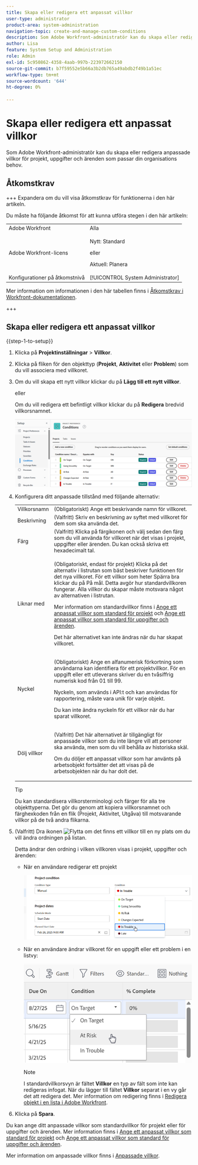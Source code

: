 ```yaml
---
title: Skapa eller redigera ett anpassat villkor
user-type: administrator
product-area: system-administration
navigation-topic: create-and-manage-custom-conditions
description: Som Adobe Workfront-administratör kan du skapa eller redigera anpassade villkor för projekt, uppgifter och ärenden som passar din organisations behov.
author: Lisa
feature: System Setup and Administration
role: Admin
exl-id: 5c950862-4358-4aab-997b-223972662150
source-git-commit: b7f59552e5b66a3b2db765a49abdb2f49b1a51ec
workflow-type: tm+mt
source-wordcount: '644'
ht-degree: 0%

---
```


# Skapa eller redigera ett anpassat villkor

Som Adobe Workfront-administratör kan du skapa eller redigera anpassade villkor för projekt, uppgifter och ärenden som passar din organisations behov.

## Åtkomstkrav

+++ Expandera om du vill visa åtkomstkrav för funktionerna i den här artikeln.

Du måste ha följande åtkomst för att kunna utföra stegen i den här artikeln:

<table style="table-layout:auto"> 
 <col> 
 <col> 
 <tbody> 
  <tr> 
   <td role="rowheader">Adobe Workfront</td> 
   <td>Alla</td> 
  </tr> 
  <tr> 
  <tr> 
   <td role="rowheader">Adobe Workfront-licens</td> 
   <td><p>Nytt: Standard</p>
       <p>eller</p>
       <p>Aktuell: Planera</p></td>
  </tr> 
  </tr> 
  <tr> 
   <td role="rowheader">Konfigurationer på åtkomstnivå</td> 
   <td>[!UICONTROL System Administrator]</td>
  </tr> 
 </tbody> 
</table>

Mer information om informationen i den här tabellen finns i [Åtkomstkrav i Workfront-dokumentationen](/help/quicksilver/administration-and-setup/add-users/access-levels-and-object-permissions/access-level-requirements-in-documentation.md).

+++

## Skapa eller redigera ett anpassat villkor

{{step-1-to-setup}}

1. Klicka på **Projektinställningar** > **Villkor**.

1. Klicka på fliken för den objekttyp (**Projekt**, **Aktivitet** eller **Problem**) som du vill associera med villkoret.

1. Om du vill skapa ett nytt villkor klickar du på **Lägg till ett nytt villkor**.

   eller

   Om du vill redigera ett befintligt villkor klickar du på **Redigera** bredvid villkorsnamnet.

   ![Redigera anpassat villkor](assets/custom-conditions-0825.png)

1. Konfigurera ditt anpassade tillstånd med följande alternativ:

   <table style="table-layout:auto"> 
    <col> 
    <col> 
    <tbody> 
     <tr> 
      <td>Villkorsnamn</td> 
      <td>(Obligatoriskt) Ange ett beskrivande namn för villkoret.</td> 
     </tr> 
     <tr> 
      <td>Beskrivning</td> 
      <td>(Valfritt) Skriv en beskrivning av syftet med villkoret för dem som ska använda det.</td> 
     </tr> 
     <tr> 
      <td>Färg</td> 
      <td>(Valfritt) Klicka på färgikonen och välj sedan den färg som du vill använda för villkoret när det visas i projekt, uppgifter eller ärenden. Du kan också skriva ett hexadecimalt tal.</td> 
     </tr> 
     <tr> 
      <td>Liknar med </td> 
      <td><p>(Obligatoriskt, endast för projekt) Klicka på det alternativ i listrutan som bäst beskriver funktionen för det nya villkoret. För ett villkor som heter Spärra bra klickar du på På mål. Detta avgör hur standardvillkoren fungerar. Alla villkor du skapar måste motsvara något av alternativen i listrutan.</p>
      <p>Mer information om standardvillkor finns i <a href="../../../administration-and-setup/customize-workfront/create-manage-custom-conditions/set-custom-condition-default-projects.md" class="MCXref xref">Ange ett anpassat villkor som standard för projekt</a> och <a href="../../../administration-and-setup/customize-workfront/create-manage-custom-conditions/set-custom-condition-default-tasks-issues.md" class="MCXref xref">Ange ett anpassat villkor som standard för uppgifter och ärenden</a>.</p>
      <p>Det här alternativet kan inte ändras när du har skapat villkoret.</p></td> 
     </tr> 
     <tr> 
      <td>Nyckel</td> 
      <td><p>(Obligatoriskt) Ange en alfanumerisk förkortning som användarna kan identifiera för ett projektvillkor. För en uppgift eller ett utleverans skriver du en tvåsiffrig numerisk kod från 01 till 99. </p>
      <p>Nyckeln, som används i API:t och kan användas för rapportering, måste vara unik för varje objekt.</p>
      <p>Du kan inte ändra nyckeln för ett villkor när du har sparat villkoret. </p></td> 
     </tr> 
     <tr> 
      <td>Dölj villkor</td> 
      <td><p>(Valfritt) Det här alternativet är tillgängligt för anpassade villkor som du inte längre vill att personer ska använda, men som du vill behålla av historiska skäl. </p>
      <p>Om du döljer ett anpassat villkor som har använts på arbetsobjekt fortsätter det att visas på de arbetsobjekten när du har dolt det. </p></td> 
     </tr> 
    </tbody> 
   </table>

   >[!TIP]
   >
   >Du kan standardisera villkorsterminologi och färger för alla tre objekttyperna. Det gör du genom att kopiera villkorsnamnet och färghexkoden från en flik (Projekt, Aktivitet, Utgåva) till motsvarande villkor på de två andra flikarna.

1. (Valfritt) Dra ikonen ![Flytta](assets/move-icon---dots.png) om det finns ett villkor till en ny plats om du vill ändra ordningen på listan.

   Detta ändrar den ordning i vilken villkoren visas i projekt, uppgifter och ärenden:

   * När en användare redigerar ett projekt

     ![Ändra villkor vid redigering av projekt](assets/change-condition-edit-project-0825.png)

   * När en användare ändrar villkoret för en uppgift eller ett problem i en listvy:

     ![Ändra villkor i listan](assets/change-conditions-list-dropdown-0925.png)

     >[!NOTE]
     >
     >I standardvillkorsvyn är fältet **Villkor** en typ av fält som inte kan redigeras infogat. När du lägger till fältet **Villkor** separat i en vy går det att redigera det. Mer information om redigering finns i [Redigera objekt i en lista i Adobe Workfront](/help/quicksilver/workfront-basics/navigate-workfront/use-lists/inline-edit-objects.md).

1. Klicka på **Spara**.

Du kan ange ditt anpassade villkor som standardvillkor för projekt eller för uppgifter och ärenden. Mer information finns i [Ange ett anpassat villkor som standard för projekt](../../../administration-and-setup/customize-workfront/create-manage-custom-conditions/set-custom-condition-default-projects.md) och [Ange ett anpassat villkor som standard för uppgifter och ärenden](../../../administration-and-setup/customize-workfront/create-manage-custom-conditions/set-custom-condition-default-tasks-issues.md).

Mer information om anpassade villkor finns i [Anpassade villkor](../../../administration-and-setup/customize-workfront/create-manage-custom-conditions/custom-conditions.md).


<!-- THIS WAS ORIGINALLY BETWEEN THE OTHER TWO BULLETS.
   * When a user is changing the condition for a task or issue on the Updates tab:

     ![Change condition when updating comment](assets/change-condition-update-comment.png)
   -->
